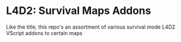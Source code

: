 # L4D2: Survival Maps Addons
Like the title, this repo's an assortment of various survival mode L4D2 VScript addons to certain maps
